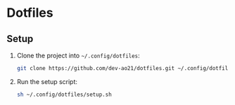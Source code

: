 # Dotfiles

## Setup

1. Clone the project into `~/.config/dotfiles`:
   ```bash
   git clone https://github.com/dev-ao21/dotfiles.git ~/.config/dotfiles
   ```

2. Run the setup script:
   ```bash
   sh ~/.config/dotfiles/setup.sh
   ```
